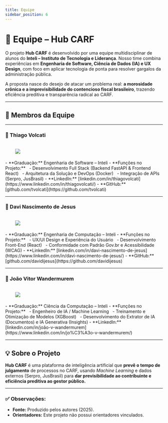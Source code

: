 ```yaml
---
title: Equipe
sidebar_position: 6
---
```


# 👥 Equipe – Hub CARF

O projeto **Hub CARF** é desenvolvido por uma equipe multidisciplinar de alunos do **Inteli – Instituto de Tecnologia e Liderança**. Nosso time combina experiências em **Engenharia de Software, Ciência de Dados (IA) e UX Design**, com foco em aplicar tecnologia de ponta para resolver gargalos da administração pública.

A proposta nasce do desejo de atacar um problema real: **a morosidade crônica e a imprevisibilidade do contencioso fiscal brasileiro**, trazendo eficiência preditiva e transparência radical ao CARF.

---

## 🚀 Membros da Equipe

---

### 🔸 Thiago Volcati
<div style={{margin: 25}}>
    <div style={{textAlign: 'center'}}>
        <img src={require("../static/img/thiago.jpeg").default} style={{width: 800}} />
        <br />
    </div>
</div>
- **Graduação:** Engenharia de Software – Inteli
- **Funções no Projeto:**
  - Desenvolvimento Full Stack (Backend FastAPI & Frontend React)
  - Arquitetura da Solução e DevOps (Docker)
  - Integração de APIs (Serpro, JusBrasil)
- **LinkedIn:** [linkedin.com/in/thiagovolcati](https://www.linkedin.com/in/thiagovolcati/)
- **GitHub:** [github.com/tvolcati](https://github.com/tvolcati)

---

### 🔸 Davi Nascimento de Jesus
<div style={{margin: 25}}>
    <div style={{textAlign: 'center'}}>
        <img src={require("../static/img/davi.jpeg").default} style={{width: 800}} />
        <br />
    </div>
</div>
- **Graduação:** Engenharia de Computação – Inteli
- **Funções no Projeto:**
  - UX/UI Design e Experiência do Usuário
  - Desenvolvimento Front-End (React)
  - Conformidade com Padrão Gov.br e Acessibilidade (WCAG)
- **LinkedIn:** [linkedin.com/in/davi-nascimento-de-jesus](https://www.linkedin.com/in/davi-nascimento-de-jesus/)
- **GitHub:** [github.com/davidijesus](https://github.com/davidijesus)

---


### 🔸 João Vitor Wandermurem
<div style={{margin: 25}}>
    <div style={{textAlign: 'center'}}>
        <img src={require("../static/img/joao.jpeg").default} style={{width: 800}} />
        <br />
    </div>
</div>
- **Graduação:** Ciência da Computação – Inteli
- **Funções no Projeto:**
  - Engenheiro de IA / Machine Learning
  - Treinamento e Otimização de Modelos (XGBoost)
  - Desenvolvimento do Extrator de IA (Documentos) e IA Generativa (Insights)
- **LinkedIn:** [linkedin.com/in/joão-v-wandermurem](https://www.linkedin.com/in/jo%C3%A3o-v-wandermurem/)

---

## 💡 Sobre o Projeto

**Hub CARF** é uma plataforma de inteligência artificial que **prevê o tempo de julgamento** de processos no CARF, usando *Machine Learning* e dados externos (Serpro, JusBrasil) para **dar previsibilidade ao contribuinte e eficiência preditiva ao gestor público.**

---

### ✅ Observações:

- **Fonte:** Produzido pelos autores (2025).
- **Orientadores:** Este projeto não possui orientadores vinculados.
